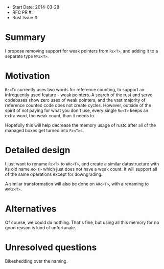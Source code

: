 - Start Date: 2014-03-28
- RFC PR #: 
- Rust Issue #: 

# Summary

I propose removing support for weak pointers from `Rc<T>`, and adding it to a
separate type `WRc<T>`.

# Motivation

`Rc<T>` currently uses two words for reference counting, to support an
infrequently used feature - weak pointers. A search of the rust and servo
codebases show zero uses of weak pointers, and the vast majority of reference
counted code does not create cycles. However, outside of the spirit of not
paying for what you don't use, every single `Rc<T>` keeps an extra word,
the weak count, than it needs to.

Hopefully this will help decrease the memory usage of rustc after all of the
managed boxes get turned into `Rc<T>`s.

# Detailed design

I just want to rename `Rc<T>` to `WRc<T>`, and create a similar datastructure
with its old name `Rc<T>` which just does not have a weak count. It will
support all of the same operations except for downgrading.

A similar transformation will also be done on `ARc<T>`, with a renaming to
`AWRc<T>`.

# Alternatives

Of course, we could do nothing. That's fine, but using all this memory for no
good reason is kind of unfortunate.

# Unresolved questions

Bikeshedding over the naming.
